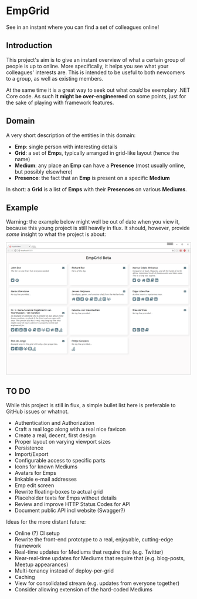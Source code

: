 # EmpGrid

See in an instant where you can find a set of colleagues online!

## Introduction

This project's aim is to give an instant overview of what a certain group of people is up to online. More specifically, it helps you see what your colleagues' interests are. This is intended to be useful to both newcomers to a group, as well as existing members.

At the same time it is a great way to seek out what *could* be exemplary .NET Core code. As such **it might be over-engineereed** on some points, just for the sake of playing with framework features.

## Domain

A very short description of the entities in this domain:

- **Emp**: single person with interesting details
- **Grid**: a set of **Emp**s, typically arranged in grid-like layout (hence the name)
- **Medium**: any place an **Emp** can have a **Presence** (most usually online, but possibly elsewhere)
- **Presence**: the fact that an **Emp** is present on a specific **Medium**

In short: a **Grid** is a list of **Emps** with their **Presences** on various **Mediums**.

## Example

Warning: the example below might well be out of date when you view it, because this young project is still heavily in flux. It should, however, provide *some* insight to what the project is about:

![beta-example-screenshot.png](beta-example-screenshot.png)

## TO DO

While this project is still in flux, a simple bullet list here is preferable to GitHub issues or whatnot.

- Authentication and Authorization
- Craft a real logo along with a real nice favicon
- Create a real, decent, first design
- Proper layout on varying viewport sizes
- Persistence
- Import/Export
- Configurable access to specific parts
- Icons for known Mediums
- Avatars for Emps
- linkable e-mail addresses
- Emp edit screen
- Rewrite floating-boxes to actual grid
- Placeholder texts for Emps without details
- Review and improve HTTP Status Codes for API
- Document public API incl website (Swagger?)

Ideas for the more distant future:

- Online (?) CI setup
- Rewrite the front-end prototype to a real, enjoyable, cutting-edge framework
- Real-time updates for Mediums that require that (e.g. Twitter)
- Near-real-time updates for Mediums that require that (e.g. blog-posts, Meetup appearances)
- Multi-tenancy instead of deploy-per-grid
- Caching
- View for consolidated stream (e.g. updates from everyone together)
- Consider allowing extension of the hard-coded Mediums